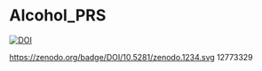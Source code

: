 # Alcohol_PRS

[![DOI](https://zenodo.org/badge/DOI/10.5281/zenodo.12773329.svg)](https://zenodo.org/doi/10.5281/zenodo.12773329)

https://zenodo.org/badge/DOI/10.5281/zenodo.1234.svg
12773329
